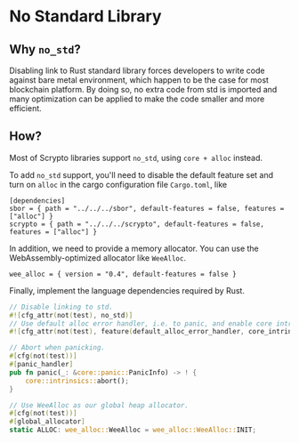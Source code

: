 # No Standard Library

## Why `no_std`? 

Disabling link to Rust standard library forces developers to write code against bare metal environment, which happen to be the case for most blockchain platform. By doing so, no extra code from std is imported and many optimization can be applied to make the code smaller and more efficient.

## How?

Most of Scrypto libraries support `no_std`, using `core + alloc` instead.

To add `no_std` support, you'll need to disable the default feature set and turn on `alloc` in the cargo configuration file `Cargo.toml`, like

```
[dependencies]
sbor = { path = "../../../sbor", default-features = false, features = ["alloc"] }
scrypto = { path = "../../../scrypto", default-features = false, features = ["alloc"] }
```

In addition, we need to provide a memory allocator. You can use the WebAssembly-optimized allocator like `WeeAlloc`.
```
wee_alloc = { version = "0.4", default-features = false }
```

Finally, implement the language dependencies required by Rust.

```rust
// Disable linking to std.
#![cfg_attr(not(test), no_std)]
// Use default alloc error handler, i.e. to panic, and enable core intrinsics.
#![cfg_attr(not(test), feature(default_alloc_error_handler, core_intrinsics))]

// Abort when panicking.
#[cfg(not(test))]
#[panic_handler]
pub fn panic(_: &core::panic::PanicInfo) -> ! {
    core::intrinsics::abort();
}

// Use WeeAlloc as our global heap allocator.
#[cfg(not(test))]
#[global_allocator]
static ALLOC: wee_alloc::WeeAlloc = wee_alloc::WeeAlloc::INIT;
```